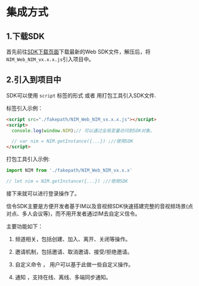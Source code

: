 # <span id="集成方式">集成方式</span>

## 1.下载SDK

首先前往[SDK下载页面](http://yunxin.163.com/im-sdk-demo)下载最新的Web SDK文件，解压后，将`NIM_Web_NIM_vx.x.x.js`引入项目中。

## 2.引入到项目中

SDK可以使用 `script` 标签的形式 或者 用打包工具引入SDK文件.


标签引入示例：

``` html
<script src="./fakepath/NIM_Web_NIM_vx.x.x.js"></script>
<script>
  console.log(window.NIM);// 可以通过全局变量访问到SDK对象。

  // var nim = NIM.getInstance({...}) ;//使用SDK
</script>

```

打包工具引入示例:

``` javascript
import NIM from './fakepath/NIM_Web_NIM_vx.x.x'

// let nim = NIM.getInstance({...}) ;//使用SDK

```

接下来就可以进行登录操作了。

信令SDK主要是方便开发者基于IM以及音视频SDK快速搭建完整的音视频场景(点对点、多人会议等)，而不用开发者通过IM去自定义信令。

主要功能如下：

1. 频道相关，包括创建、加入、离开、关闭等操作。

2. 邀请机制，包括邀请、取消邀请、接受/拒绝邀请。

3. 自定义命令 ， 用户可以基于此做一些自定义操作。

4. 通知 ，支持在线、离线、多端同步通知。